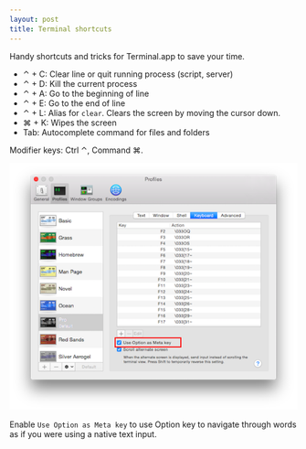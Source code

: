 ```yaml
---
layout: post
title: Terminal shortcuts
---
```


Handy shortcuts and tricks for Terminal.app to save your time.

* ⌃ + C: Clear line or quit running process (script, server)
* ⌃ + D: Kill the current process
* ⌃ + A: Go to the beginning of line
* ⌃ + E: Go to the end of line
* ⌃ + L: Alias for `clear`. Clears the screen by moving the cursor down.
* ⌘ + K: Wipes the screen
* Tab: Autocomplete command for files and folders

Modifier keys: Ctrl ⌃, Command ⌘.

![Terminal profiles](/images/2014/terminal-shortcuts/terminal-option-key.png)

Enable `Use Option as Meta key` to use Option key to navigate through words as if you were using a native text input.
